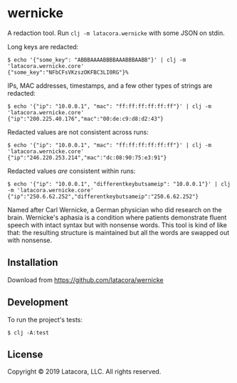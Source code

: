 # wernicke

A redaction tool. Run `clj -m latacora.wernicke` with some JSON on stdin.

Long keys are redacted:

    $ echo '{"some_key": "ABBBAAAABBBBAAABBBAABB"}' | clj -m 'latacora.wernicke.core'
    {"some_key":"NFbCFsVKzszOKFBC3LI0RG"}%

IPs, MAC addresses, timestamps, and a few other types of strings are redacted:

    $ echo '{"ip": "10.0.0.1", "mac": "ff:ff:ff:ff:ff:ff"}' | clj -m 'latacora.wernicke.core'
    {"ip":"200.225.40.176","mac":"00:de:c9:d8:d2:43"}

Redacted values are not consistent across runs:

    $ echo '{"ip": "10.0.0.1", "mac": "ff:ff:ff:ff:ff:ff"}' | clj -m 'latacora.wernicke.core'
    {"ip":"246.220.253.214","mac":"dc:08:90:75:e3:91"}

Redacted values _are_ consistent within runs:

    $ echo '{"ip": "10.0.0.1", "differentkeybutsameip": "10.0.0.1"}' | clj -m 'latacora.wernicke.core'
    {"ip":"250.6.62.252","differentkeybutsameip":"250.6.62.252"}

Named after Carl Wernicke, a German physician who did research on the brain.
Wernicke's aphasia is a condition where patients demonstrate fluent speech with
intact syntax but with nonsense words. This tool is kind of like that: the
resulting structure is maintained but all the words are swapped out with
nonsense.

## Installation

Download from https://github.com/latacora/wernicke

## Development

To run the project's tests:

    $ clj -A:test

## License

Copyright © 2019 Latacora, LLC. All rights reserved.
